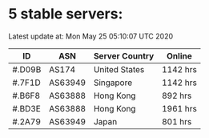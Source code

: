 # 5 stable servers:

Latest update at: Mon May 25 05:10:07 UTC 2020

| ID | ASN | Server Country | Online |
| -- | --- | -------------- | ------ |
| #.D09B | AS174 | United States | 1142 hrs |
| #.7F1D | AS63949 | Singapore | 1142 hrs |
| #.B6F8 | AS63888 | Hong Kong | 892 hrs |
| #.BD3E | AS63888 | Hong Kong | 1961 hrs |
| #.2A79 | AS63949 | Japan | 801 hrs |

